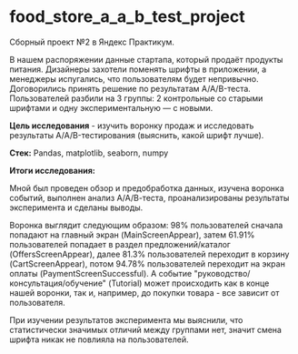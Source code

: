 # food_store_a_a_b_test_project
Сборный проект №2 в Яндекс Практикум.

В нашем распоряжении данные стартапа, который продаёт продукты питания. Дизайнеры захотели поменять шрифты в приложении, а менеджеры испугались, что пользователям будет непривычно. Договорились принять решение по результатам A/A/B-теста. Пользователей разбили на 3 группы: 2 контрольные со старыми шрифтами и одну экспериментальную — с новыми.

**Цель исследования** - изучить воронку продаж и исследовать результаты A/A/B-тестирования (выяснить, какой шрифт лучше).

**Стек:**
Pandas, matplotlib, seaborn, numpy

**Итоги исследования:**

Мной был проведен обзор и предобработка данных, изучена воронка событий, выполнен анализ А/А/В-теста, проанализированы результаты эксперимента и сделаны выводы. 

Воронка выглядит следующим образом: 98% пользователей сначала попадают на главный экран (MainScreenAppear), затем 61.91% пользователей попадает в раздел предложений/каталог (OffersScreenAppear), далее 81.3% пользователей переходит в корзину (CartScreenAppear), потом 94.78% пользователей переходит на экран оплаты (PaymentScreenSuccessful). А событие "руководство/консультация/обучение" (Tutorial) может происходить как в конце нашей воронки, так и, например, до покупки товара - все зависит от пользователя.

При изучении результатов эксперимента мы выяснили, что статистически значимых отличий между группами нет, значит смена шрифта никак не повлияла на пользователей. 
